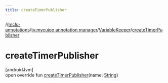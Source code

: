 ```yaml
---
title: createTimerPublisher
---
```

//[mcls-annotations](../../../index.html)/[tv.mycujoo.annotation.manager](../index.html)/[VariableKeeper](index.html)/[createTimerPublisher](create-timer-publisher.html)



# createTimerPublisher



[androidJvm]\
open override fun [createTimerPublisher](create-timer-publisher.html)(name: [String](https://kotlinlang.org/api/latest/jvm/stdlib/kotlin/-string/index.html))





